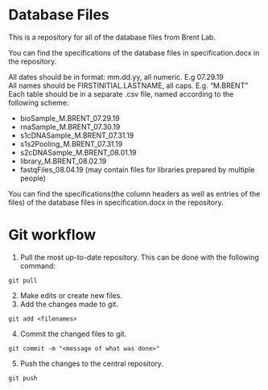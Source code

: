 # Database Files

This is a repository for all of the database files from Brent Lab.

You can find the specifications of the database files in specification.docx in the repository.

All dates should be in format: mm.dd.yy, all numeric. E.g 07.29.19  
All names should be FIRSTINITIAL.LASTNAME, all caps. E.g. “M.BRENT”  
Each table should be in a separate .csv file, named according to the following scheme:

* bioSample_M.BRENT_07.29.19
* rnaSample_M.BRENT_07.30.19
* s1cDNASample_M.BRENT_07.31.19
* s1s2Pooling_M.BRENT_07.31.19
* s2cDNASample_M.BRENT_08.01.19
* library_M.BRENT_08.02.19
* fastqFiles_08.04.19 (may contain files for libraries prepared by multiple people)


You can find the specifications(the column headers as well as entries of the files) of the database files in specification.docx in the repository.

# Git workflow

1. Pull the most up-to-date repository. This can be done with the following command: 
```
git pull
```
2. Make edits or create new files.
3. Add the changes made to git.
```
git add <filenames>
```
4. Commit the changed files to git. 
```
git commit -m "<message of what was done>"
```
5. Push the changes to the central repository.
```
git push
```